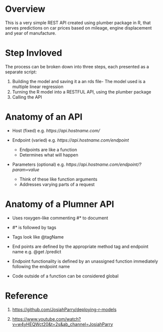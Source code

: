 # Overview

This is a very simple REST API created using plumber package in R, that serves predictions on car prices based on mileage, engine displacement and year of manufacture.

# Step Invloved

The process can be broken down into three steps, each presented as a separate script:

1. Building the model and saving it a an rds file- The model used is a multiple linear regression
2. Turning the R model into a RESTFUL API, using the plumber package
3. Calling the API 

# Anatomy of an API

* Host (fixed) e.g. *https[]()://api.hostname.com/*

* Endpoint (varied) e.g. *https[]()://api.hostname.com/endpoint*

  * Endpoints are like a function
  * Determines what will happen

* Parameters (optional) e.g. *https[]()://api.hostname.com/endpoint/?param=value*
  * Think of these like function arguments
  * Addresses varying parts of a request


# Anatomy of a Plumner API

* Uses roxygen-like commenting #* to document

* #* is followed by tags

* Tags look like @tagName

* End points are defined by the appropriate method tag and endpoint name e.g. @get /predict
* Endpoint functionality is defined by an unassigned function immediately following the endpoint name

* Code outside of a function can be considered global


# Reference
1. https://github.com/JosiahParry/deploying-r-models

1. https://www.youtube.com/watch?v=w4yHEQWct20&t=2s&ab_channel=JosiahParry
